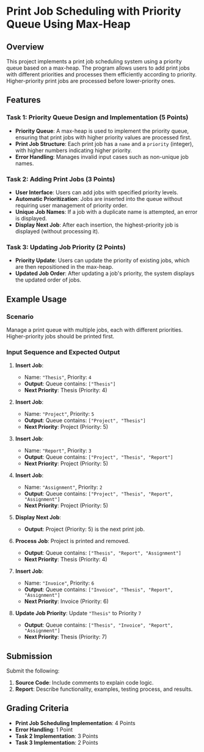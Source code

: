 # Print Job Scheduling with Priority Queue Using Max-Heap

## Overview

This project implements a print job scheduling system using a priority queue based on a max-heap. The program allows users to add print jobs with different priorities and processes them efficiently according to priority. Higher-priority print jobs are processed before lower-priority ones.

## Features

### Task 1: Priority Queue Design and Implementation (5 Points)
- **Priority Queue**: A max-heap is used to implement the priority queue, ensuring that print jobs with higher priority values are processed first.
- **Print Job Structure**: Each print job has a `name` and a `priority` (integer), with higher numbers indicating higher priority.
- **Error Handling**: Manages invalid input cases such as non-unique job names.

### Task 2: Adding Print Jobs (3 Points)
- **User Interface**: Users can add jobs with specified priority levels.
- **Automatic Prioritization**: Jobs are inserted into the queue without requiring user management of priority order.
- **Unique Job Names**: If a job with a duplicate name is attempted, an error is displayed.
- **Display Next Job**: After each insertion, the highest-priority job is displayed (without processing it).

### Task 3: Updating Job Priority (2 Points)
- **Priority Update**: Users can update the priority of existing jobs, which are then repositioned in the max-heap.
- **Updated Job Order**: After updating a job's priority, the system displays the updated order of jobs.

## Example Usage

### Scenario
Manage a print queue with multiple jobs, each with different priorities. Higher-priority jobs should be printed first.

### Input Sequence and Expected Output

1. **Insert Job**: 
   - Name: `"Thesis"`, Priority: `4`
   - **Output**: Queue contains: `["Thesis"]`
   - **Next Priority**: Thesis (Priority: 4)

2. **Insert Job**: 
   - Name: `"Project"`, Priority: `5`
   - **Output**: Queue contains: `["Project", "Thesis"]`
   - **Next Priority**: Project (Priority: 5)

3. **Insert Job**: 
   - Name: `"Report"`, Priority: `3`
   - **Output**: Queue contains: `["Project", "Thesis", "Report"]`
   - **Next Priority**: Project (Priority: 5)

4. **Insert Job**: 
   - Name: `"Assignment"`, Priority: `2`
   - **Output**: Queue contains: `["Project", "Thesis", "Report", "Assignment"]`
   - **Next Priority**: Project (Priority: 5)

5. **Display Next Job**: 
   - **Output**: Project (Priority: 5) is the next print job.

6. **Process Job**: Project is printed and removed.
   - **Output**: Queue contains: `["Thesis", "Report", "Assignment"]`
   - **Next Priority**: Thesis (Priority: 4)

7. **Insert Job**: 
   - Name: `"Invoice"`, Priority: `6`
   - **Output**: Queue contains: `["Invoice", "Thesis", "Report", "Assignment"]`
   - **Next Priority**: Invoice (Priority: 6)

8. **Update Job Priority**: Update `"Thesis"` to Priority `7`
   - **Output**: Queue contains: `["Thesis", "Invoice", "Report", "Assignment"]`
   - **Next Priority**: Thesis (Priority: 7)

## Submission

Submit the following:
1. **Source Code**: Include comments to explain code logic.
2. **Report**: Describe functionality, examples, testing process, and results.

## Grading Criteria

- **Print Job Scheduling Implementation**: 4 Points
- **Error Handling**: 1 Point
- **Task 2 Implementation**: 3 Points
- **Task 3 Implementation**: 2 Points
